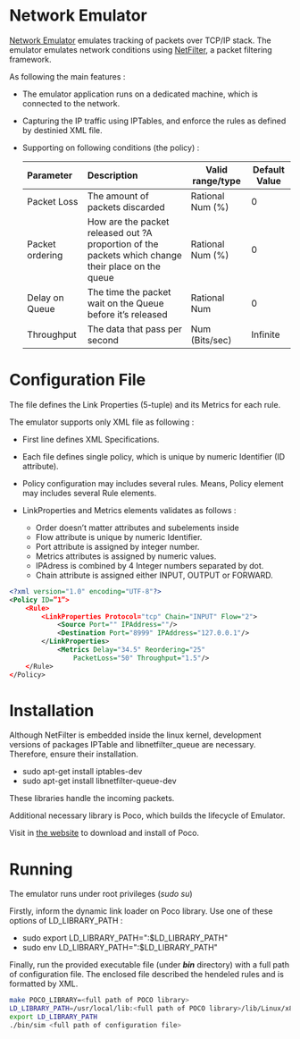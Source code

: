 Network Emulator
================

[Network Emulator](https://docs.google.com/document/d/1UaD1R8dmk1E3P5k9slXId1JTRKIB9PGO378hn4ocWKI/edit) emulates tracking of packets over TCP/IP stack. The emulator emulates network conditions using [NetFilter](http://www.netfilter.org/), a packet filtering framework.

As following the main features :

- The emulator application runs on a dedicated machine, which is connected to the network.

- Capturing the IP traffic using IPTables, and enforce the rules as defined by destinied XML file.

- Supporting on following conditions (the policy) :

  | Parameter       | Description                                                  | Valid range/type | Default Value |
  | :-------------- | :----------------------------------------------------------- | ---------------- | ------------- |
  | Packet Loss     | The amount of packets discarded                              | Rational Num (%) | 0             |
  | Packet ordering | How are the packet released out ?A proportion of the packets which change their place on the queue | Rational Num (%) | 0             |
  | Delay on Queue  | The time the packet wait on the Queue before it’s released   | Rational Num     | 0             |
  | Throughput      | The data that pass per second                                | Num (Bits/sec)   | Infinite      |

# Configuration File

The file defines the Link Properties (5-tuple) and its Metrics for each rule.

The emulator supports only XML file as following :

- First line defines XML Specifications.

- Each file defines single policy, which is unique by numeric Identifier (ID attribute).

- Policy configuration may includes several rules. Means, Policy element may includes several Rule elements.

- LinkProperties and Metrics elements validates as follows :

  - Order doesn’t matter attributes and subelements inside 
  - Flow attribute is unique by numeric Identifier.
  - Port attribute is assigned by integer number.
  - Metrics attributes is assigned by numeric values.
  - IPAdress is combined by 4 Integer numbers separated by dot.
  - Chain attribute is assigned either INPUT, OUTPUT or FORWARD.

```xml
<?xml version="1.0" encoding="UTF-8"?>
<Policy ID=”1”>
    <Rule>
        <LinkProperties Protocol="tcp" Chain="INPUT" Flow="2">
            <Source Port="" IPAddress=""/>
            <Destination Port="8999" IPAddress="127.0.0.1"/>
        </LinkProperties>
            <Metrics Delay="34.5" Reordering="25"
	            PacketLoss="50" Throughput="1.5"/>
    </Rule>
</Policy>
```

Installation
============

Although NetFilter is embedded inside the linux kernel,
development versions of packages IPTable and libnetfilter_queue are necessary.
Therefore, ensure their installation.

- sudo apt-get install iptables-dev
- sudo apt-get install libnetfilter-queue-dev

These libraries handle the incoming packets.

Additional necessary library is Poco, which builds the lifecycle of Emulator.

Visit in [the website](https://pocoproject.org/download.html) to download and install of Poco.

# Running

The emulator runs under root privileges (*sudo su*)

Firstly, inform the dynamic link loader on Poco library.
Use one of these options of LD_LIBRARY_PATH :  

- sudo export LD_LIBRARY_PATH="<full path of library>:$LD_LIBRARY_PATH"  
- sudo env LD_LIBRARY_PATH="<path of library>:$LD_LIBRARY_PATH"

Finally, run the provided executable file (under ***bin*** directory) with a full path of configuration file. The enclosed file described the hendeled rules and is formatted by XML.

```bash
make POCO_LIBRARY=<full path of POCO library>
LD_LIBRARY_PATH=/usr/local/lib:<full path of POCO library>/lib/Linux/x86_64
export LD_LIBRARY_PATH
./bin/sim <full path of configuration file>
```

